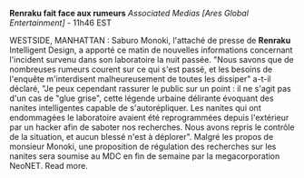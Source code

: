 ﻿**Renraku fait face aux rumeurs**
*Associated Medias [Ares Global Entertainment]* - 11h46 EST

WESTSIDE, MANHATTAN : Saburo Monoki, l'attaché de presse de **Renraku** Intelligent Design, a apporté ce matin de nouvelles informations concernant l'incident survenu dans son laboratoire la nuit passée. "Nous savons que de nombreuses rumeurs courent sur ce qui s'est passé, et les besoins de l'enquête m'interdisent malheureusement de toutes les dissiper" a-t-il déclaré, "Je peux cependant rassurer le public sur un point : il ne s'agit pas d'un cas de "glue grise", cette légende urbaine délirante évoquant des nanites intelligentes capable de s'autorépliquer. Les nanites qui ont endommagées le laboratoire avaient été reprogrammées depuis l'extérieur par un hacker afin de saboter nos recherches. Nous avons repris le contrôle de la situation, et aucun blessé n'est à déplorer".
Malgré les propos de monsieur Monoki, une proposition de régulation des recherches sur les nanites sera soumise au MDC en fin de semaine par la megacorporation NeoNET. Read more.
